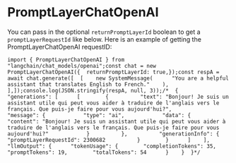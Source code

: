 PromptLayerChatOpenAI
=====================

You can pass in the optional `returnPromptLayerId` boolean to get a `promptLayerRequestId` like below. Here is an example of getting the PromptLayerChatOpenAI requestID:

    import { PromptLayerChatOpenAI } from "langchain/chat_models/openai";const chat = new PromptLayerChatOpenAI({  returnPromptLayerId: true,});const respA = await chat.generate([  [    new SystemMessage(      "You are a helpful assistant that translates English to French."    ),  ],]);console.log(JSON.stringify(respA, null, 3));/*  {    "generations": [      [        {          "text": "Bonjour! Je suis un assistant utile qui peut vous aider à traduire de l'anglais vers le français. Que puis-je faire pour vous aujourd'hui?",          "message": {            "type": "ai",            "data": {              "content": "Bonjour! Je suis un assistant utile qui peut vous aider à traduire de l'anglais vers le français. Que puis-je faire pour vous aujourd'hui?"            }          },          "generationInfo": {            "promptLayerRequestId": 2300682          }        }      ]    ],    "llmOutput": {      "tokenUsage": {        "completionTokens": 35,        "promptTokens": 19,        "totalTokens": 54      }    }  }*/